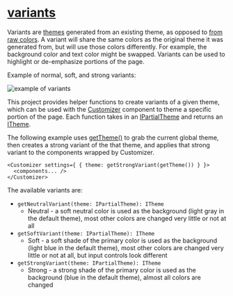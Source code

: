 # [variants](https://dev.microsoft.com/fabric)

Variants are [themes](https://github.com/microsoft/fluentui/wiki/Theming) generated from an existing theme, as opposed to [from raw colors](https://developer.microsoft.com/en-us/fabric#/styles/themegenerator). A variant will share the same colors as the original theme it was generated from, but will use those colors differently. For example, the background color and text color might be swapped. Variants can be used to highlight or de-emphasize portions of the page.

Example of normal, soft, and strong variants:

![example of variants](https://github.com/microsoft/fluentui/blob/master/packages/variants/example.png)

This project provides helper functions to create variants of a given theme, which can be used with the [Customizer](https://github.com/microsoft/fluentui/blob/master/packages/utilities/src/Customizer.tsx) component to theme a specific portion of the page. Each function takes in an [IPartialTheme](https://github.com/microsoft/fluentui/blob/master/packages/styling/src/interfaces/ITheme.ts) and returns an [ITheme](https://github.com/microsoft/fluentui/blob/master/packages/styling/src/interfaces/ITheme.ts).

The following example uses [getTheme()](https://github.com/microsoft/fluentui/blob/master/packages/styling/src/styles/theme.ts) to grab the current global theme, then creates a strong variant of the that theme, and applies that strong variant to the components wrapped by Customizer.

```
<Customizer settings={ { theme: getStrongVariant(getTheme()) } }>
  <components... />
</Customizer>
```

The available variants are:

- `getNeutralVariant(theme: IPartialTheme): ITheme`
  - Neutral - a soft neutral color is used as the background (light gray in the default theme), most other colors are changed very little or not at all
- `getSoftVariant(theme: IPartialTheme): ITheme`
  - Soft - a soft shade of the primary color is used as the background (light blue in the default theme), most other colors are changed very little or not at all, but input controls look different
- `getStrongVariant(theme: IPartialTheme): ITheme`
  - Strong - a strong shade of the primary color is used as the background (blue in the default theme), almost all colors are changed
